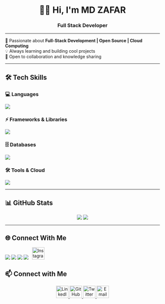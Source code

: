 <h1 align="center";> 👋🏻 Hi, I'm MD ZAFAR </h1>
<h3 align="center"; > Full Stack Developer</h3>

---

🚀 Passionate about **Full-Stack Development | Open Source | Cloud Computing**  
💡 Always learning and building cool projects  
🤝 Open to collaboration and knowledge sharing 

---

## 🛠️ Tech Skills  

### 💻 Languages  
<p align="left">
  <img src="https://skillicons.dev/icons?i=python,cpp,java,javascript,typescript" />
</p>

### ⚡ Frameworks & Libraries  
<p align="left">
  <img src="https://skillicons.dev/icons?i=react,nodejs,express" />
</p>

### 🗄️ Databases  
<p align="left">
  <img src="https://skillicons.dev/icons?i=mysql,mongodb" />
</p>

### 🛠️ Tools & Cloud  
<p align="left">
  <img src="https://skillicons.dev/icons?i=git,aws,firebase,vscode" />
</p>

---

## 📊 GitHub Stats
<p align="center">
  <img src="https://github-readme-stats.vercel.app/api?username=mdzafar99&show_icons=true&theme=radical" />
  <img src="https://github-readme-stats.vercel.app/api/top-langs/?username=mdzafar99&layout=compact&theme=radical" />
</p>

---

## 🌐 Connect With Me  
<p align="left">
  <a href="https://linkedin.com/in/itsmdzafar" target="_blank"><img src="https://img.shields.io/badge/LinkedIn-0077B5?style=for-the-badge&logo=linkedin&logoColor=white" /></a>
  <a href="https://github.com/mdzafar99" target="_blank"><img src="https://img.shields.io/badge/GitHub-181717?style=for-the-badge&logo=github&logoColor=white" /></a>
  <a href="https://twitter.com/itsmdzafar" target="_blank"><img src="https://img.shields.io/badge/Twitter-1DA1F2?style=for-the-badge&logo=twitter&logoColor=white" /></a>
  <a href="mailto: mdzafar2454@gmail.com"><img src="https://img.shields.io/badge/Email-D14836?style=for-the-badge&logo=gmail&logoColor=white" /></a>
  </a>
  &nbsp;
  <a href="https://instagram.com/i_md.zafar" target="_blank">
    <img src="https://skillicons.dev/icons?i=instagram" width="40px" alt="Instagram"/>
  </a>
</p>





## 📫 Connect with Me
<p align="center">
  <a href="https://linkedin.com/in/yourusername" target="_blank">
    <img alt="LinkedIn" src="https://cdn.jsdelivr.net/npm/simple-icons@v10/icons/linkedin.svg" width="40" height="40"/>
  </a>
  <a href="https://github.com/yourusername" target="_blank">
    <img alt="GitHub" src="https://cdn.jsdelivr.net/npm/simple-icons@v10/icons/github.svg" width="40" height="40"/>
  </a>
  <a href="https://twitter.com/yourusername" target="_blank">
    <img alt="Twitter" src="https://cdn.jsdelivr.net/npm/simple-icons@v10/icons/twitter.svg" width="40" height="40"/>
  </a>
  <a href="mailto:your-email@example.com">
    <img alt="Email" src="https://cdn.jsdelivr.net/npm/simple-icons@v10/icons/gmail.svg" width="40" height="40"/>
  </a>
</p>
